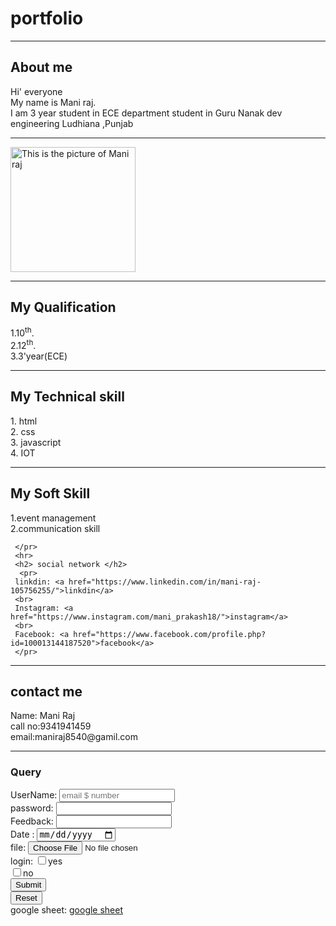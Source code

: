 <!DOCTYPE html>
<html lang="en">
<head>
     <meta charset="UTF-9">
     <meta name="viewport" content="width=device-width,initial-scale=1.0">
     <title>portfolio</title>
    <link rel="stylesheet" href="style.css">
</head>
<body>
<h1>
     portfolio
</h1>
<hr>
<h2>About me</h2>
     <pr1>
      Hi' everyone <br>
My name is Mani raj.<br> I am 3 year student in ECE department student in Guru Nanak dev engineering Ludhiana ,Punjab 
          </pr1>
<hr>
<img src="image2/mani.jpeg"
alt="This is the picture of Mani raj"
height="200px"> 
<hr>
<h2> My Qualification </h2>
<pr> 1.10<sup>th</sup>. <br>
     2.12<sup>th</sup>. <br>
     3.3'year(ECE)
     </pr>
     <hr>
     <h2> My Technical skill</h2>
     <pr> 1. html <br>
          2. css <br>
          3. javascript<br>
          4. IOT  
          </pr>
          <hr>
     <h2> My Soft Skill</h2>
     <pr>1.event management <br>
         2.communication skill
      
     
     </pr>
     <hr>
     <h2> social network </h2>
      <pr>
     linkdin: <a href="https://www.linkedin.com/in/mani-raj-105756255/">linkdin</a>
     <br>
     Instagram: <a href="https://www.instagram.com/mani_prakash18/">instagram</a>
     <br>
     Facebook: <a href="https://www.facebook.com/profile.php?id=100013144187520">facebook</a>  
     </pr>
<hr>
<h2>contact me </h2>
<pr>
     Name: Mani Raj<br>
     call no:9341941459<br>
     email:maniraj8540@gamil.com
</pr>
<hr>
<h3>Query</h3>
<form>
     <form action="/Query">
          UserName: <input type = "text"placeholder="email $ number"><br>
          password: <input type = "Password"><br>
          Feedback: <input type = "Feedback"><br>
          Date    : <input type = "date"><br>
          file: <input type = "file"><br>
          login: <input type = "checkbox" name="login" value="yes">yes<br>
          <input type = "checkbox" name="login" value="no">no<br>
          <input type="submit"><br>
          <input type="reset"><br>
           google sheet: <a href="https://docs.google.com/spreadsheets/d/1qj5dymn2Dt5EpW7tG2c2jiMBFV1xfKftHA1xnxy9qIc/edit?gid=0#gid=0">google sheet</a><br>
          </form>

     
          

</body>
</html>
